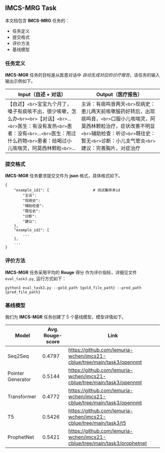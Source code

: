 ## IMCS-MRG Task

本文档包含 **IMCS-MRG** 任务的：

- 任务定义
- 提交格式
- 评价方法
- 基线模型

### 任务定义

**IMCS-MGR** 任务的目标是从医患对话中 *自动生成对应的诊疗报告*，该任务的输入输出示例如下。

| Input（自述 + 对话）                                                                                                                                                                                                                | Output（医疗报告）                                                                                                                                                                                                                   |
| ----------------------------------------------------------------------------------------------------------------------------------------------------------------------------------------------------------------------------------- | ------------------------------------------------------------------------------------------------------------------------------------------------------------------------------------------------------------------------------------ |
| 【自述】`<br>`宝宝九个月了，嗓子有痰咳不出，很少咳嗽，怎么办`<br><br>`【对话】`<br>`...`<br>`医生：有没有发热`<br>`患者：没有`<br>`...`<br>`医生：用过什么药物`<br>`患者：给喝过小儿咳喘灵，阿莫西林颗粒`<br>`... | 主诉：有痰鸣音两天`<br>`现病史：患儿两天前咳嗽服药好转后，出现痰鸣音，`<br>`口服小儿咳喘灵，阿莫西林颗粒治疗，症状改善不明显`<br>`辅助检查：听诊`<br>`既往史：暂无`<br>`诊断：小儿支气管炎`<br>`建议：完善胸片，对症治疗 |

### 提交格式

**IMCS-MGR** 任务要求提交文件为 **json** 格式，具体格式如下。

```
{
    "example_id1": {                    # 测试集样本id
        "主诉": 
        "现病史":  
        "辅助检查":   
        "既往史": 
        "诊断": 
        "建议": 
    },
    "example_id2": {
        ...
    }, 
    ...
}
```

### 评价方法

**IMCS-MGR** 任务采用平均的 **Rouge** 得分 作为评价指标，详细见文件 `eval_task3.py`, 运行方式如下：

```shell
python3 eval_task3.py --gold_path {gold_file_path} --pred_path {pred_file_path}
```

### 基线模型

我们为 **IMCS-MGR** 任务创建了 5 个基线模型，模型详情如下。

| Model             | Avg. Rouge-score | Link                                                                     |
| ----------------- | ---------------- | ------------------------------------------------------------------------ |
| Seq2Seq           | 0.4797           | https://github.com/lemuria-wchen/imcs21-cblue/tree/main/task3/opennmt    |
| Pointer Generator | 0.5144           | https://github.com/lemuria-wchen/imcs21-cblue/tree/main/task3/opennmt    |
| Transformer       | 0.4772           | https://github.com/lemuria-wchen/imcs21-cblue/tree/main/task3/opennmt    |
| T5                | 0.5426           | https://github.com/lemuria-wchen/imcs21-cblue/tree/main/task3/t5         |
| ProphetNet        | 0.5421           | https://github.com/lemuria-wchen/imcs21-cblue/tree/main/task3/prophetnet |
